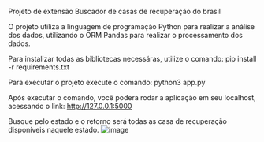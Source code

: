 Projeto de extensão Buscador de casas de recuperação do brasil 

O projeto utiliza a linguagem de programação Python para realizar a análise dos dados, utilizando o ORM Pandas para realizar o processamento dos dados.

Para instalizar todas as bibliotecas necessáras, utilize o comando: pip install -r requirements.txt

Para executar o projeto execute o comando: python3 app.py

Após executar o comando, você podera rodar a aplicação em seu localhost, acessando o link: http://127.0.0.1:5000

Busque pelo estado e o retorno será todas as casa de recuperação disponíveis naquele estado.
![image](https://github.com/user-attachments/assets/31bbc901-926e-4448-b6ff-c6a1e8e35b9e)
